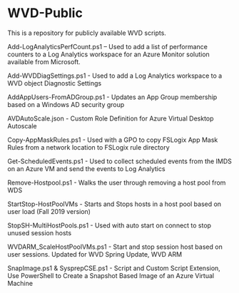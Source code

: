 # WVD-Public
This is a repository for publicly available WVD scripts.

Add-LogAnalyticsPerfCount.ps1 – Used to add a list of performance counters to a Log Analytics workspace for an Azure Monitor solution available from Microsoft.

Add-WVDDiagSettings.ps1 - Used to add a Log Analytics workspace to a WVD object Diagnostic Settings

AddAppUsers-FromADGroup.ps1 - Updates an App Group membership based on a Windows AD security group

AVDAutoScale.json - Custom Role Definition for Azure Virtual Desktop Autoscale

Copy-AppMaskRules.ps1 - Used with a GPO to copy FSLogix App Mask Rules from a network location to FSLogix rule directory

Get-ScheduledEvents.ps1 - Used to collect scheduled events from the IMDS on an Azure VM and send the events to Log Analytics

Remove-Hostpool.ps1 - Walks the user through removing a host pool from WDS

StartStop-HostPoolVMs - Starts and Stops hosts in a host pool based on user load (Fall 2019 version)

StopSH-MultiHostPools.ps1 - Used with auto start on connect to stop unused session hosts

WVDARM_ScaleHostPoolVMs.ps1 - Start and stop session host based on user sessions.  Updated for WVD Spring Update, WVD ARM

SnapImage.ps1 & SysprepCSE.ps1 - Script and Custom Script Extension, Use PowerShell to Create a Snapshot Based Image of an Azure Virtual Machine
